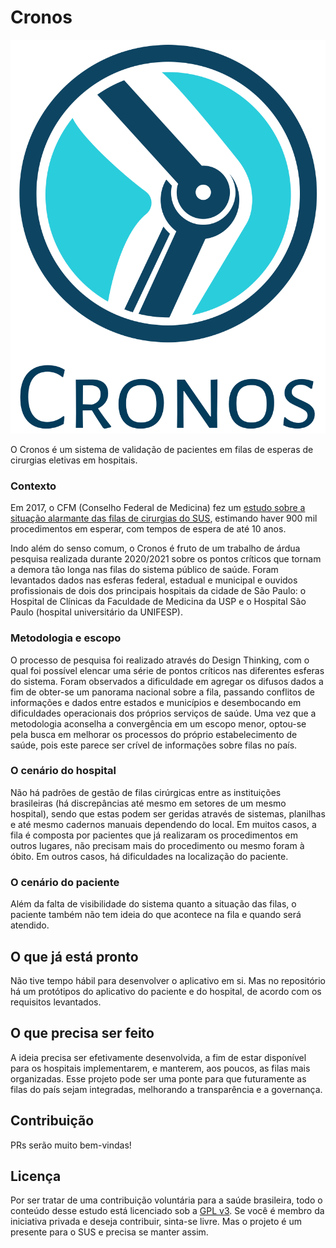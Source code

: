 # Cronos

<img src="https://github.com/FelipeNFL/Cronos/blob/main/Logo/website_logo_transparent_background.png"/>

O Cronos é um sistema de validação de pacientes em filas de esperas de cirurgias eletivas em hospitais.

### Contexto

Em 2017, o CFM (Conselho Federal de Medicina) fez um [estudo sobre a situação alarmante das filas de cirurgias do SUS](https://portal.cfm.org.br/artigos/o-sistema-unico-de-saude-e-as-filas-de-espera-para-cirurgias-eletivas/), estimando haver 900 mil procedimentos em esperar, com tempos de espera de até 10 anos.

Indo além do senso comum, o Cronos é fruto de um trabalho de árdua pesquisa realizada durante 2020/2021 sobre os pontos críticos que tornam a demora tão longa nas filas do sistema público de saúde. Foram levantados dados nas esferas federal, estadual e municipal e ouvidos profissionais de dois dos principais hospitais da cidade de São Paulo: o Hospital de Clínicas da Faculdade de Medicina da USP e o Hospital São Paulo (hospital universitário da UNIFESP).

### Metodologia e escopo

O processo de pesquisa foi realizado através do Design Thinking, com o qual foi possível elencar uma série de pontos críticos nas diferentes esferas do sistema. Foram observados a dificuldade em agregar os difusos dados a fim de obter-se um panorama nacional sobre a fila, passando conflitos de informações e dados entre estados e municípios e desembocando em dificuldades operacionais dos próprios serviços de saúde. Uma vez que a metodologia aconselha a convergência em um escopo menor, optou-se pela busca em melhorar os processos do próprio estabelecimento de saúde, pois este parece ser crível de informações sobre filas no país.

### O cenário do hospital

Não há padrões de gestão de filas cirúrgicas entre as instituições brasileiras (há discrepâncias até mesmo em setores de um mesmo hospital), sendo que estas podem ser geridas através de sistemas, planilhas e até mesmo cadernos manuais dependendo do local. Em muitos casos, a fila é composta por pacientes que já realizaram os procedimentos em outros lugares, não precisam mais do procedimento ou mesmo foram à óbito. Em outros casos, há dificuldades na localização do paciente.

### O cenário do paciente

Além da falta de visibilidade do sistema quanto a situação das filas, o paciente também não tem ideia do que acontece na fila e quando será atendido.

## O que já está pronto

Não tive tempo hábil para desenvolver o aplicativo em si. Mas no repositório há um protótipos do aplicativo do paciente e do hospital, de acordo com os requisitos levantados.

## O que precisa ser feito

A ideia precisa ser efetivamente desenvolvida, a fim de estar disponível para os hospitais implementarem, e manterem, aos poucos, as filas mais organizadas. Esse projeto pode ser uma ponte para que futuramente as filas do país sejam integradas, melhorando a transparência e a governança.

## Contribuição

PRs serão muito bem-vindas!

## Licença

Por ser tratar de uma contribuição voluntária para a saúde brasileira, todo o conteúdo desse estudo está licenciado sob a [GPL v3](https://www.gnu.org/licenses/quick-guide-gplv3.pt-br.html). Se você é membro da iniciativa privada e deseja contribuir, sinta-se livre. Mas o projeto é um presente para o SUS e precisa se manter assim.
